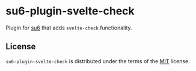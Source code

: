 # su6-plugin-svelte-check

Plugin for [su6](https://github.com/trialandsuccess/su6) that adds `svelte-check` functionality.

## License

`su6-plugin-svelte-check` is distributed under the terms of the [MIT](https://spdx.org/licenses/MIT.html) license.
